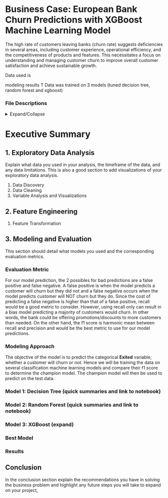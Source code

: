 # Business Case: European Bank Churn Predictions with XGBoost Machine Learning Model 

The high rate of customers leaving banks (churn rate) suggests deficiencies in several areas, including customer experience, operational efficiency, and the competitiveness of products and features. This necessitates a focus on understanding and managing customer churn to improve overall customer satisfaction and achieve sustainable growth. 

Data used is 

modeling results
T
Data was trained on 3 models (tuned decision tree, random forest and xgboost) 

###  File Descriptions
<details>
<summary>Expand/Collapse</summary>

  - [data](https://github.com/aprilhong/bankchurn/tree/main/data) : folder containing all data files
    - **churn_data.csv**: raw dataset from [Kaggle](https://www.kaggle.com/datasets/mathchi/churn-for-bank-customers)
  - [models](https://github.com/aprilhong/bankchurn/tree/main/models) : folder containing all model files
    - **tree_cv_model.pickle, rf_cv_model.pickle**, **xgb_cv_model.pickle** 
    - **model_results_table.csv** : summary table of scoring metrics from all models
    - **xgb_decision_tree.png** : decision tree output from xgb prediction.
  - [requirements.txt](https://github.com/aprilhong/bankchurn/blob/main/requirements.txt) : set up to install all listed packages in the development environment
</details>
  
# Executive Summary

## 1. Exploratory Data Analysis
Explain what data you used in your analysis, the timeframe of the data, and any data limitations. This is also a good section to add visualizations of your exploratory data analysis.
  1. Data Discovery
  2. Data Cleaning
  3. Variable Analysis and Visualizations
## 2. Feature Engineering
  1. Feature Transformation
## 3. Modeling and Evaluation
This section should detail what models you used and the corresponding evaluation metrics.
### Evaluation Metric
For our model prediction, the 2 possibles for bad predictions are a false positive and false negative. A false positive is when the model predicts a customer will churn but they did not and a false negative occurs when the model predicts customer will NOT churn but they do. Since the cost of predicting a false negative is higher than that of a false positive, recall would be a good metric to consider. However, using recall only can result in a bias model predicting a majority of customers would churn. In other words, the bank could be offering promotions/discounts to more customers than needed. On the other hand, the f1 score is harmonic mean between recall and precision and would be the best metric to use for our model predictions. 

### Modeling Approach
The objective of the model is to predict the categorical **Exited** variable; whether a customer will churn or not. Hence we will be training the data on several classification machine learning models and compare their f1 score to determine the champion model. The champion model will then be used to predict on the test data.  

### Model 1: Decision Tree (quick summaries and link to notebook)

### Model 2: Random Forest (quick summaries and link to notebook)
### Model 3: XGBoost (expand)
### Best Model
### Results
     
## Conclusion
In the conclusion section explain the recommendations you have in solving the business problem and highlight any future steps you will take to expand on your project,

